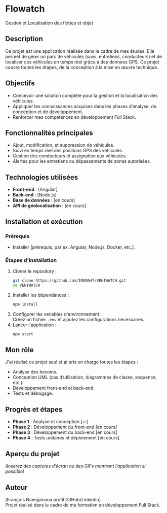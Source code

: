 # **Flowatch**
Gestion et Localisation des flottes et objet
## **Description**
Ce projet est une application réalisée dans le cadre de mes études. Elle permet de gérer un parc de véhicules (suivi, entretiens, conducteurs) et de localiser ces véhicules en temps réel grâce à des données GPS. Ce projet couvre toutes les étapes, de la conception à la mise en œuvre technique.
## **Objectifs**
- Concevoir une solution complète pour la gestion et la localisation des véhicules.  
- Appliquer les connaissances acquises dans les phases d’analyse, de conception et de développement.  
- Renforcer mes compétences en développement Full Stack.  
## **Fonctionnalités principales**
- Ajout, modification, et suppression de véhicules.  
- Suivi en temps réel des positions GPS des véhicules.  
- Gestion des conducteurs et assignation aux véhicules.  
- Alertes pour les entretiens ou dépassements de zones autorisées.  
## **Technologies utilisées**
- **Front-end** : [Angular]  
- **Back-end** : [Node.js]  
- **Base de données** : [en cours]  
- **API de géolocalisation** : [en cours]  
## **Installation et exécution**
### **Prérequis**
- Installer [prérequis, par ex. Angular, Node.js, Docker, etc.].  
### **Étapes d’installation**
1. Cloner le repository :  
   ```bash
   git clone https://github.com/IMANA47/VEHIWATCH.git
   cd VEHIWATCH
   ```
2. Installer les dépendances :  
   ```bash
   npm install
   ```
3. Configurer les variables d'environnement :  
   Créez un fichier `.env` et ajoutez les configurations nécessaires.  
4. Lancer l'application :  
   ```bash
   npm start
   ```
## **Mon rôle**
J'ai réalisé ce projet seul et ai pris en charge toutes les étapes :  
- Analyse des besoins.  
- Conception UML (cas d’utilisation, diagrammes de classe, séquence, etc.).  
- Développement front-end et back-end.  
- Tests et débogage.  
## **Progrès et étapes**
- **Phase 1** : Analyse et conception [✓]  
- **Phase 2** : Développement du front-end [en cours]  
- **Phase 3** : Développement du back-end [en cours]  
- **Phase 4** : Tests unitaires et déploiement [en cours].  
## **Aperçu du projet**
*(Insérez des captures d’écran ou des GIFs montrant l’application si possible)*
## **Auteur**
[François Nsengimana profil GitHub/LinkedIn]  
Projet réalisé dans le cadre de ma formation en développement Full Stack.
